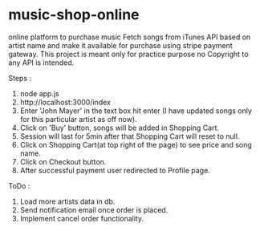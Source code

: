 # music-shop-online
online platform to purchase music
Fetch songs from iTunes API based on artist name and make it available for purchase using stripe payment gateway. This project is meant only for practice purpose no Copyright to any API is intended.

Steps :
1. node app.js
2. http://localhost:3000/index
3. Enter 'John Mayer' in the text box hit enter (I have updated songs only for this particular artist as off now).
4. Click on 'Buy' button, songs will be added in Shopping Cart.
5. Session will last for 5min after that Shopping Cart will reset to null.
6. Click on Shopping Cart(at top right of the page) to see price and song name.
7. Click on Checkout button.
8. After successful payment user redirected to Profile page.


ToDo :
1. Load more artists data in db.
2. Send notification email once order is placed.
3. Implement cancel order functionality.
